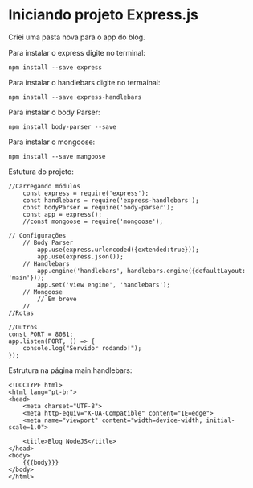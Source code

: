 # Iniciando projeto Express.js

Criei uma pasta nova para o app do blog.

Para instalar o express digite no terminal:

    npm install --save express

Para instalar o handlebars digite no termainal:

    npm install --save express-handlebars

Para instalar o body Parser:

    npm install body-parser --save

Para instalar o mongoose:

    npm install --save mangoose

Estutura do projeto:

    //Carregando módulos
        const express = require('express');
        const handlebars = require('express-handlebars');
        const bodyParser = require('body-parser');
        const app = express();
        //const mongoose = require('mongoose');

    // Configurações
        // Body Parser
            app.use(express.urlencoded({extended:true}));
            app.use(express.json());
        // Handlebars
            app.engine('handlebars', handlebars.engine({defaultLayout: 'main'}));
            app.set('view engine', 'handlebars');
        // Mongoose
            // Em breve
        //
    //Rotas

    //Outros
    const PORT = 8081;
    app.listen(PORT, () => {
        console.log("Servidor rodando!");
    });

Estrutura na página main.handlebars:

    <!DOCTYPE html>
    <html lang="pt-br">
    <head>
        <meta charset="UTF-8">
        <meta http-equiv="X-UA-Compatible" content="IE=edge">
        <meta name="viewport" content="width=device-width, initial-scale=1.0">

        <title>Blog NodeJS</title>
    </head>
    <body>
        {{{body}}}
    </body>
    </html>

